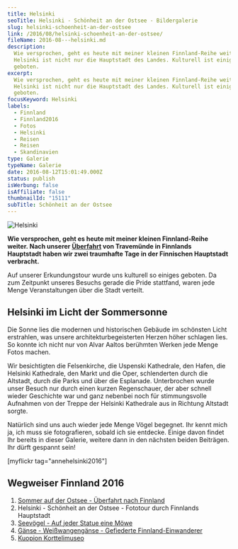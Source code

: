 ```yaml
---
title: Helsinki
seoTitle: Helsinki - Schönheit an der Ostsee - Bildergalerie
slug: helsinki-schoenheit-an-der-ostsee
link: /2016/08/helsinki-schoenheit-an-der-ostsee/
fileName: 2016-08---helsinki.md
description:
  Wie versprochen, geht es heute mit meiner kleinen Finnland-Reihe weiter.
  Helsinki ist nicht nur die Hauptstadt des Landes. Kulturell ist einiges
  geboten.
excerpt:
  Wie versprochen, geht es heute mit meiner kleinen Finnland-Reihe weiter.
  Helsinki ist nicht nur die Hauptstadt des Landes. Kulturell ist einiges
  geboten.
focusKeyword: Helsinki
labels:
  - Finnland
  - Finnland2016
  - Fotos
  - Helsinki
  - Reisen
  - Reisen
  - Skandinavien
type: Galerie
typeName: Galerie
date: 2016-08-12T15:01:49.000Z
status: publish
isWerbung: false
isAffiliate: false
thumbnailId: "15111"
subTitle: Schönheit an der Ostsee
---
```


![Helsinki](http://cardamonchai.com/wp-content/uploads/2016/08/28880459596_565382f28a_z.jpg "In Helsinki leben zahlreiche Möwen")

<strong>Wie versprochen, geht es heute mit meiner kleinen Finnland-Reihe
weiter. Nach unserer
<a href="http://cardamonchai.com/2016/07/sommer-auf-der-ostsee-travemuende-helsinki/">Überfahrt</a>
von Travemünde in Finnlands Hauptstadt haben wir zwei traumhafte Tage in der
Finnischen Hauptstadt verbracht.</strong>

Auf unserer Erkundungstour wurde uns kulturell so einiges geboten. Da zum
Zeitpunkt unseres Besuchs gerade die Pride stattfand, waren jede Menge
Veranstaltungen über die Stadt verteilt.

## Helsinki im Licht der Sommersonne

Die Sonne lies die modernen und historischen Gebäude im schönsten Licht
erstrahlen, was unsere architekturbegeisterten Herzen höher schlagen lies. So
konnte ich nicht nur von Alvar Aaltos berühmten Werken jede Menge Fotos machen.

Wir besichtigten die Felsenkirche, die Uspenski Kathedrale, den Hafen, die
Helsinki Kathedrale, den Markt und die Oper, schlenderten durch die Altstadt,
durch die Parks und über die Esplanade. Unterbrochen wurde unser Besuch nur
durch einen kurzen Regenschauer, der aber schnell wieder Geschichte war und ganz
nebenbei noch für stimmungsvolle Aufnahmen von der Treppe der Helsinki
Kathedrale aus in Richtung Altstadt sorgte.

Natürlich sind uns auch wieder jede Menge Vögel begegnet. Ihr kennt mich ja, ich
muss sie fotografieren, sobald ich sie entdecke. Einige davon findet Ihr
bereits in dieser Galerie, weitere dann in den nächsten beiden Beiträgen. Ihr
dürft gespannt sein!

[myflickr tag="annehelsinki2016"]

## Wegweiser Finnland 2016

<ol>
    <li><a href="http://cardamonchai.com/2016/07/sommer-auf-der-ostsee-travemuende-helsinki/">Sommer auf der Ostsee - Überfahrt nach Finnland</a></li>
    <li>Helsinki - Schönheit an der Ostsee - Fototour durch Finnlands Hauptstadt</li>
    <li><a href="http://cardamonchai.com/2016/08/auf-jeder-statue-eine-moewe/">Seevögel - Auf jeder Statue eine Möwe</a></li>
    <li><a href="http://cardamonchai.com/2016/08/gaense-helsinki/">Gänse - Weißwangengänse - Gefiederte Finnland-Einwanderer</a></li>
    <li><a href="http://cardamonchai.com/2016/10/kuopion-korttelimuseo/">Kuopion Korttelimuseo</a></li>
</ol>

